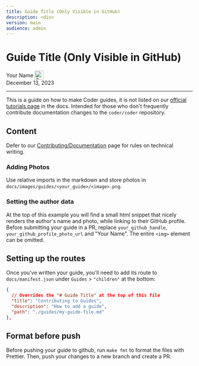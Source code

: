 ```yaml
---
title: Guide Title (Only Visible in GitHub)
description: <div>
version: main
audience: admin
---
```

# Guide Title (Only Visible in GitHub)

<div>
  <a href="https://github.com/coder" style="text-decoration: none; color: inherit;">
    <span style="vertical-align:middle;">Your Name</span>
    <img src="https://github.com/coder.png" alt="Coder" width="24px" height="24px" style="vertical-align:middle; margin: 0px;"/>
  </a>
</div>
December 13, 2023

---

This is a guide on how to make Coder guides, it is not listed on our
[official tutorials page](../tutorials/index) in the docs. Intended for those
who don't frequently contribute documentation changes to the `coder/coder`
repository.

## Content

Defer to our [Contributing/Documentation](../contributing/documentation) page
for rules on technical writing.

### Adding Photos

Use relative imports in the markdown and store photos in
`docs/images/guides/<your_guide>/<image>.png`.

### Setting the author data

At the top of this example you will find a small html snippet that nicely
renders the author's name and photo, while linking to their GitHub profile.
Before submitting your guide in a PR, replace `your_github_handle`,
`your_github_profile_photo_url` and "Your Name". The entire `<img>` element can
be omitted.

## Setting up the routes

Once you've written your guide, you'll need to add its route to
`docs/manifest.json` under `Guides` > `"children"` at the bottom:

```json
{
  // Overrides the "# Guide Title" at the top of this file
  "title": "Contributing to Guides",
  "description": "How to add a guide",
  "path": "./guides/my-guide-file.md"
},
```

## Format before push

Before pushing your guide to github, run `make fmt` to format the files with
Prettier. Then, push your changes to a new branch and create a PR.
